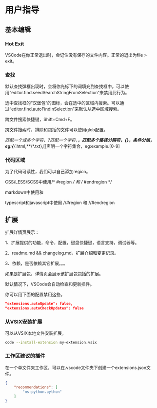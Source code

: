# 用户指导

## 基本编辑

### Hot Exit

VSCode在你正常退出时，会记住没有保存的文件内容。正常的退出为file > exit。

### 查找

默认查找弹框出现时，会将你光标下的词填充到查找框中。可以使用“editor.find.seedSearchStringFromSelection”来禁用此行为。

选中查找框的“汉堡包”的图标，会在选中的区域内搜索。可以通过“editor.find.autoFindInSelection”来默认从选中区域搜索。

跨文件搜索快捷键，Shift+Cmd+F。

跨文件搜索时，排除和包括的文件可以使用glob配置。

*匹配一个或多个字符，?匹配一个字符，**，匹配多个路径分隔符，{}，条件分组，eg:{**/*.html,**/*.txt},[]声明一个字符集合，eg:example.[0-9]

### 代码区域

为了代码可读性，我们可以自己添加region。

CSS/LESS/SCSS中使用/* #region */ 和 /* #endregion */

markdown中使用<!-- #region one -->和 <!-- #endregion -->

typescript和javascript中使用 //#region 和 //#endregion

## 扩展

扩展详情页展示：

1、扩展提供的功能，命令，配置，键盘快捷键，语言支持，调试器等。

2、readme.md && changelog.md，扩展介绍和变更记录。

3、依赖，是否依赖其它扩展。。。

如果是扩展包，详情页会展示该扩展包包括的扩展。


默认情况下，VSCode会自动检查和更新插件。

你可以用下面的配置禁用这些。

```json
"extensions.autoUpdate": false,
"extensions.autoCheckUpdates": false
```
### 从VSIX安装扩展

可以从VSIX本地文件安装扩展。

```bash
code --install-extension my-extension.vsix
```

### 工作区建议的插件

在一个单文件夹工作区，可以在.vscode文件夹下创建一个extensions.json文件。

```json
{
    "recommendations": [
        "ms-python.python"
    ]
}
```

